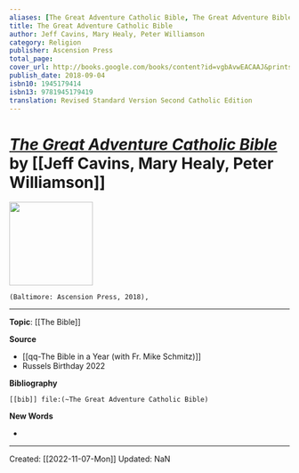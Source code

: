```yaml
---
aliases: [The Great Adventure Catholic Bible, The Great Adventure Bible]
title: The Great Adventure Catholic Bible
author: Jeff Cavins, Mary Healy, Peter Williamson
category: Religion
publisher: Ascension Press
total_page: 
cover_url: http://books.google.com/books/content?id=vgbAvwEACAAJ&printsec=frontcover&img=1&zoom=1&source=gbs_api
publish_date: 2018-09-04
isbn10: 1945179414
isbn13: 9781945179419
translation: Revised Standard Version Second Catholic Edition
---
```

# *[The Great Adventure Catholic Bible]()* by [[Jeff Cavins, Mary Healy, Peter Williamson]]

<img src="https://cdn11.bigcommerce.com/s-cvc90x9929/images/stencil/640w/products/3163/3281/HBP_r__04772.1617024994.jpg?c=1" width=150>

`(Baltimore: Ascension Press, 2018), `

--- 
**Topic**: [[The Bible]]

**Source**
- [[qq-The Bible in a Year (with Fr. Mike Schmitz)]]
- Russels Birthday 2022


**Bibliography**

```query
[[bib]] file:(~The Great Adventure Catholic Bible)
```
 

**New Words**

- 

---
Created: [[2022-11-07-Mon]]
Updated: NaN
